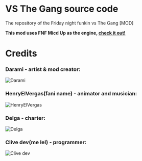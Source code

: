 # VS The Gang source code
The repository of the Friday night funkin vs The Gang [MOD]

**This mod uses FNF Micd Up as the engine, [check it out!](https://github.com/Verwex/Funkin-Mic-d-Up-SC)**

# Credits
### Darami - artist & mod creator:
![Darami](https://cdn.discordapp.com/avatars/594516219399372816/cb275fb888db054246ad64557bf85473.png?size=128)
### HenryElVergas(fani name) - animator and musician:
![HenryElVergas](https://cdn.discordapp.com/avatars/634614328057659412/18f0144ed4a9c303740b4c27169fcc53.png?size=128)
### Delga - charter:
![Delga](https://cdn.discordapp.com/avatars/238718577824366592/d8a9be0a6645ff357aacddeaa37af6f8.png?size=128)
### Clive dev(me lel) - programmer:
![Clive dev](https://cdn.discordapp.com/avatars/678174911818235906/ab2d9ff8a48be965eb20de7295ca2d2f.png?size=128)
